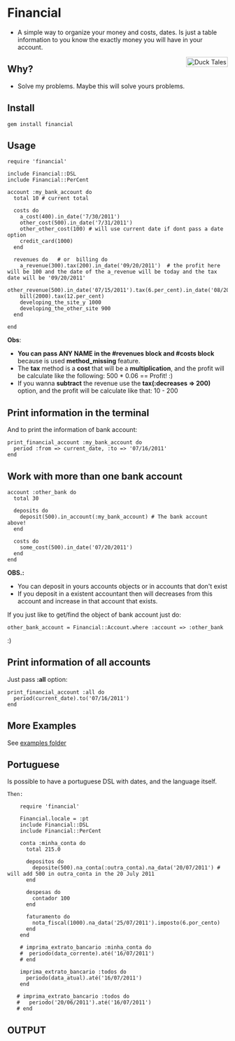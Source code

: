 Financial
=========

* A simple way to organize your money and costs, dates.
  Is just a table information to you know the exactly money you will have in your account.

<div style="padding:2px; border:1px solid silver; float:right; margin:0 0 1em 2em; background:white">
  <img src="https://github.com/tomas-stefano/financial/raw/master/duck_tales.gif" alt="Duck Tales" />
</div>

Why?
----

* Solve my problems. Maybe this will solve yours problems.

Install
-------

    gem install financial

Usage
-----

    require 'financial'

    include Financial::DSL
	include Financial::PerCent

    account :my_bank_account do
      total 10 # current total

      costs do
        a_cost(400).in_date('7/30/2011')
        other_cost(500).in_date('7/31/2011')
        other_other_cost(100) # will use current date if dont pass a date option
        credit_card(1000)
      end

	  revenues do   # or  billing do
	    a_revenue(300).tax(200).in_date('09/20/2011')  # the profit here will be 100 and the date of the a_revenue will be today and the tax date will be '09/20/2011'
	    other_revenue(500).in_date('07/15/2011').tax(6.per_cent).in_date('08/20/2011')
	    bill(2000).tax(12.per_cent)
	    developing_the_site_y 1000
	    developing_the_other_site 900
	  end

    end

**Obs**: 

  * **You can pass ANY NAME in the #revenues block and #costs block**
 	because is used **method_missing** feature.
  * The **tax** method is a **cost** that will be a **multiplication**, 
	and the profit will be calculate like the following: 500 * 0.06 == Profit! :)
  * If you wanna **subtract** the revenue use the **tax(:decreases => 200)** option, 
	and the profit will be calculate like that: 10 - 200

Print information in the terminal
---------------------------------

And to print the information of bank account:
	
    print_financial_account :my_bank_account do
      period :from => current_date, :to => '07/16/2011'
    end

Work with more than one bank account
------------------------------------

	account :other_bank do
	  total 30

	  deposits do
	    deposit(500).in_account(:my_bank_account) # The bank account above!
	  end
	  
	  costs do
	    some_cost(500).in_date('07/20/2011')
	  end
	end

**OBS.:**

   * You can deposit in yours accounts objects or in accounts that don't exist
   * If you deposit in a existent accountant then will decreases from this account and increase in that account that exists.

If you just like to get/find the object of bank account just do:

    other_bank_account = Financial::Account.where :account => :other_bank

:)

Print information of all accounts
---------------------------------

Just pass **:all** option:

    print_financial_account :all do
      period(current_date).to('07/16/2011')
    end

More Examples
-------------

See [examples folder](https://github.com/tomas-stefano/financial/tree/master/examples)

Portuguese
----------

Is possible to have a portuguese DSL with dates, and the language itself.

	Then:

	    require 'financial'

		Financial.locale = :pt
		include Financial::DSL
		include Financial::PerCent

	    conta :minha_conta do
	      total 215.0

	      depositos do
	        deposite(500).na_conta(:outra_conta).na_data('20/07/2011') # will add 500 in outra_conta in the 20 July 2011
	      end

	      despesas do
	        contador 100
	      end

	      faturamento do
	    	nota_fiscal(1000).na_data('25/07/2011').imposto(6.por_cento)
	      end
	    end

		# imprima_extrato_bancario :minha_conta do
		#  periodo(data_corrente).até('16/07/2011')
		# end

		imprima_extrato_bancario :todos do
		  periodo(data_atual).até('16/07/2011')
		end

	   # imprima_extrato_bancario :todos do
	   #   periodo('20/06/2011').até('16/07/2011')
	   # end
		
		

OUTPUT
------

